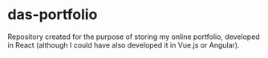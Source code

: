 # das-portfolio
Repository created for the purpose of storing my online portfolio, developed in React (although I could have also developed it in Vue.js or Angular).
